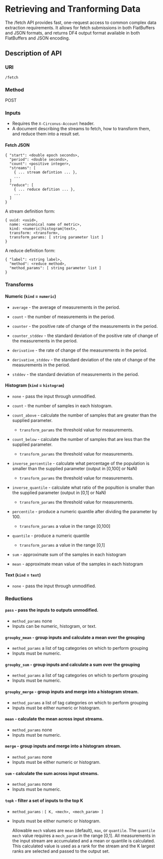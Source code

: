 # Retrieving and Tranforming Data

The /fetch API provides fast, one-request access to common complex data extraction requirements.
It allows for fetch submissions in both FlatBuffers and JSON formats, and returns DF4 output format available in both FlatBuffers and JSON encoding.

## Description of API

### URI

`/fetch`

### Method

POST

### Inputs

 * Requires the `X-Circonus-Account` header.
 * A document describing the streams to fetch, how to transform them, and reduce them into a result set.

#### Fetch JSON

```
{ "start": <double epoch seconds>,
  "period": <double seconds>,
  "count": <positive integer>,
  "streams": [
    { ... stream defintion ... },
    ...
  ]
  "reduce": [
    { ... reduce defition ... },
    ...
  ]
}
```

A stream definition form:
```
{ uuid: <uuid>,
  name: <canonical name of metric>,
  kind: <numeric|histogram|text>,
  transform: <transform>,
  transform_params: [ string parameter list ]
}
```

A reduce definition form:
```
{ "label": <string label>,
  "method": <reduce method>,
  "method_params": [ string parameter list ]
}
```

### Transforms

#### Numeric (`kind` = `numeric`)

 * `average` - the average of measurements in the period.

 * `count` - the number of measurements in the period.
 * `counter` - the positive rate of change of the measurements in the period.
 * `counter_stddev` - the standard deviation of the positive rate of change of the measurements in the period.
 * `derivative` - the rate of change of the measurements in the period.
 * `derivative_stddev` - the standard deviation of the rate of change of the measurements in the period.
 * `stddev` - the standard deviation of measurements in the period.
 
#### Histogram (`kind` = `histogram`)

 * `none` - pass the input through unmodified.

 * `count` - the number of samples in each histogram.
 * `count_above` - calculate the number of samples that are greater than
   the supplied parameter.
   * `transform_params` the threshold value for measurements.
 * `count_below` - calculate the number of samples that are less than the
   supplied parameter.
   * `transform_params` the threshold value for measurements.
 * `inverse_percentile` - calculate what percentage of the population is smaller
   than the supplied parameter (output in [0,100] or NaN)
   * `transform_params` the threshold value for measurements.
 * `inverse_quantile` - calculate what ratio of the popultion is smaller than the
   supplied parameter (output in [0,1] or NaN)
   * `transform_params` the threshold value for measurements.
 * `percentile` - produce a numeric quantile after dividing the parameter by 100.
   * `transform_params` a value in the range [0,100]
 * `quantile` - produce a numeric quantile
   * `transform_params` a value in the range [0,1]
 * `sum` - approximate sum of the samples in each histogram
 * `mean` - approximate mean value of the samples in each histogram

#### Text (`kind` = `text`)

 * `none` - pass the input through unmodified.

### Reductions

#### `pass` - pass the inputs to outputs unmodified.

 * `method_params` none
 * Inputs can be numeric, histogram, or text.

#### `groupby_mean` - group inputs and calculate a mean over the grouping

 * `method_params` a list of tag categories on which to perform grouping
 * Inputs must be numeric.

#### `groupby_sum` - group inputs and calculate a sum over the grouping

 * `method_params` a list of tag categories on which to perform grouping
 * Inputs must be numeric.

#### `groupby_merge` - group inputs and merge into a histogram stream.

 * `method_params` a list of tag categories on which to perform grouping
 * Inputs must be either numeric or histogram.

#### `mean` - calculate the mean across input streams.

 * `method_params` none
 * Inputs must be numeric.
 
#### `merge` - group inputs and merge into a histogram stream.

 * `method_params` none
 * Inputs must be either numeric or histogram.
 
#### `sum` - calculate the sum across input streams.

 * `method_params` none
 * Inputs must be numeric.
 
#### `topk` - filter a set of inputs to the top K

 * `method_params` : `[ K, <mech>, <mech_param> ]`
 * Inputs must be either numeric or histogram.

    Allowable `mech` values are `mean` (default), `max`, or `quantile`.  The `quantile` `mech` value requires a `mech_param` in the range [0,1].  All measurements in the input stream are accumulated and a mean or quantile is calculated.  This calculated value is used as a rank for the stream and the K largest ranks are selected and passed to the output set.
